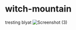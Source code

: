 # witch-mountain
tresting blyat
![Screenshot (3)](https://github.com/Padhophile/witch-mountain/assets/129887666/0e646a5b-43f1-41c1-9bff-b31bc827429f)

